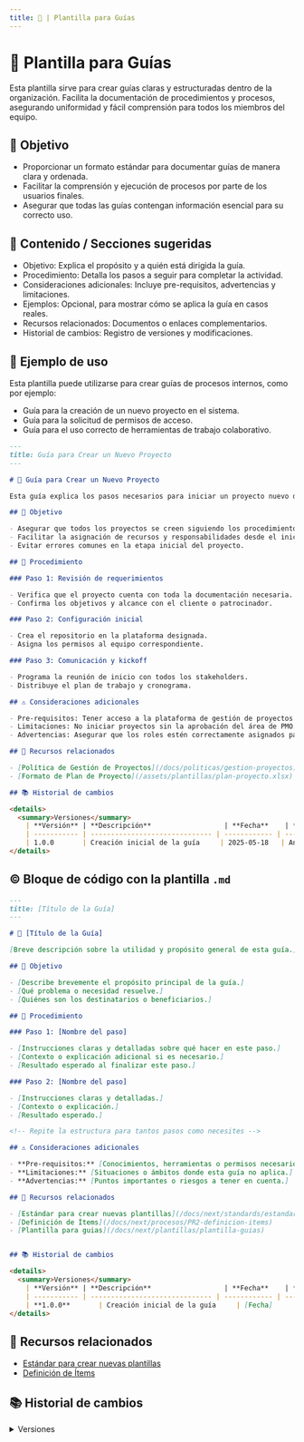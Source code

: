 ```yaml
---
title: 📖 | Plantilla para Guías
---
```

# 📖 Plantilla para Guías

Esta plantilla sirve para crear guías claras y estructuradas dentro de la organización. Facilita la documentación de procedimientos y procesos, asegurando uniformidad y fácil comprensión para todos los miembros del equipo.

## 🎯 Objetivo

- Proporcionar un formato estándar para documentar guías de manera clara y ordenada.
- Facilitar la comprensión y ejecución de procesos por parte de los usuarios finales.
- Asegurar que todas las guías contengan información esencial para su correcto uso.

## 📝 Contenido / Secciones sugeridas

- Objetivo: Explica el propósito y a quién está dirigida la guía.
- Procedimiento: Detalla los pasos a seguir para completar la actividad.
- Consideraciones adicionales: Incluye pre-requisitos, advertencias y limitaciones.
- Ejemplos: Opcional, para mostrar cómo se aplica la guía en casos reales.
- Recursos relacionados: Documentos o enlaces complementarios.
- Historial de cambios: Registro de versiones y modificaciones.

## 🧩 Ejemplo de uso

Esta plantilla puede utilizarse para crear guías de procesos internos, como por ejemplo:

- Guía para la creación de un nuevo proyecto en el sistema.
- Guía para la solicitud de permisos de acceso.
- Guía para el uso correcto de herramientas de trabajo colaborativo.

```md
---
title: Guía para Crear un Nuevo Proyecto
---

# 🚀 Guía para Crear un Nuevo Proyecto

Esta guía explica los pasos necesarios para iniciar un proyecto nuevo dentro de la organización, asegurando que se sigan los protocolos establecidos.

## 🎯 Objetivo

- Asegurar que todos los proyectos se creen siguiendo los procedimientos correctos.
- Facilitar la asignación de recursos y responsabilidades desde el inicio.
- Evitar errores comunes en la etapa inicial del proyecto.

## 📝 Procedimiento

### Paso 1: Revisión de requerimientos

- Verifica que el proyecto cuenta con toda la documentación necesaria.
- Confirma los objetivos y alcance con el cliente o patrocinador.

### Paso 2: Configuración inicial

- Crea el repositorio en la plataforma designada.
- Asigna los permisos al equipo correspondiente.

### Paso 3: Comunicación y kickoff

- Programa la reunión de inicio con todos los stakeholders.
- Distribuye el plan de trabajo y cronograma.

## ⚠️ Consideraciones adicionales

- Pre-requisitos: Tener acceso a la plataforma de gestión de proyectos.
- Limitaciones: No iniciar proyectos sin la aprobación del área de PMO.
- Advertencias: Asegurar que los roles estén correctamente asignados para evitar confusiones.

## 📎 Recursos relacionados

- [Política de Gestión de Proyectos](/docs/politicas/gestion-proyectos)
- [Formato de Plan de Proyecto](/assets/plantillas/plan-proyecto.xlsx)

## 📚 Historial de cambios

<details>
  <summary>Versiones</summary>
    | **Versión** | **Descripción**                  | **Fecha**    | **Colaborador**              |
    | ----------- | ------------------------------ | ------------ | ---------------------------- |
    | 1.0.0       | Creación inicial de la guía     | 2025-05-18   | Angel Mauricio Ramírez Herrera |
</details>
```

## ©️ Bloque de código con la plantilla `.md`

```md
---
title: [Título de la Guía]
---

# 📖 [Título de la Guía]

[Breve descripción sobre la utilidad y propósito general de esta guía.]

## 🎯 Objetivo

- [Describe brevemente el propósito principal de la guía.]
- [Qué problema o necesidad resuelve.]
- [Quiénes son los destinatarios o beneficiarios.]

## 📝 Procedimiento

### Paso 1: [Nombre del paso]

- [Instrucciones claras y detalladas sobre qué hacer en este paso.]
- [Contexto o explicación adicional si es necesario.]
- [Resultado esperado al finalizar este paso.]

### Paso 2: [Nombre del paso]

- [Instrucciones claras y detalladas.]
- [Contexto o explicación.]
- [Resultado esperado.]

<!-- Repite la estructura para tantos pasos como necesites -->

## ⚠️ Consideraciones adicionales

- **Pre-requisitos:** [Conocimientos, herramientas o permisos necesarios antes de comenzar.]
- **Limitaciones:** [Situaciones o ámbitos donde esta guía no aplica.]
- **Advertencias:** [Puntos importantes o riesgos a tener en cuenta.]

## 📎 Recursos relacionados

- [Estándar para crear nuevas plantillas](/docs/next/standards/estandar-plantillas)
- [Definición de Ítems](/docs/next/procesos/PR2-definicion-items)
- [Plantilla para guias](/docs/next/plantillas/plantilla-guias)


## 📚 Historial de cambios

<details>
  <summary>Versiones</summary>
    | **Versión** | **Descripción**                  | **Fecha**    | **Colaborador**              |
    | ----------- | ------------------------------ | ------------ | ---------------------------- |
    | **1.0.0**       | Creación inicial de la guía     | [Fecha]      | [Nombre del colaborador]     |
</details>

```

## 📎 Recursos relacionados

* [Estándar para crear nuevas plantillas](/docs/next/standards/estandar-plantillas)
* [Definición de Ítems](/docs/next/procesos/PR2-definicion-items)

## 📚 Historial de cambios

<details>
  <summary>Versiones</summary>
    | **Tipo de versión** | **Descripción**          | **Fecha**       | **Colaborador**                 |
    | ------------------- | ------------------------ | --------------- | ------------------------------- |
    | **1.0.0**           | Creación de la plantilla.| 06/03/2025      | Diego Antonio García Padilla    |
    | **2.0.0**           | Modificar plantilla.     | 18/05/2025      | Angel Mauricio Ramírez Herrera  |
</details>
